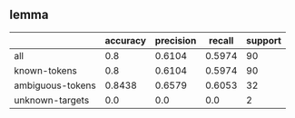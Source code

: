 
## lemma

|                  | accuracy | precision | recall | support |
|------------------|----------|-----------|--------|---------|
| all              | 0.8      | 0.6104    | 0.5974 | 90      |
| known-tokens     | 0.8      | 0.6104    | 0.5974 | 90      |
| ambiguous-tokens | 0.8438   | 0.6579    | 0.6053 | 32      |
| unknown-targets  | 0.0      | 0.0       | 0.0    | 2       |


